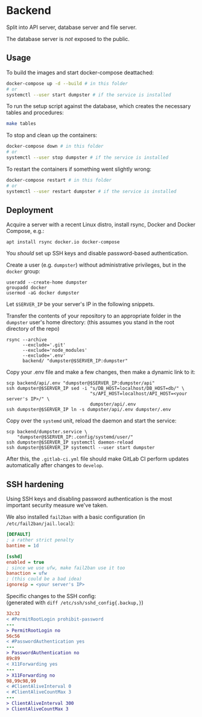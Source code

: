 # Backend

Split into API server, database server and file server.

The database server is *not* exposed to the public.

## Usage

To build the images and start docker-compose deattached:

```sh
docker-compose up -d --build # in this folder
# or
systemctl --user start dumpster # if the service is installed
```

To run the setup script against the database, which creates the necessary tables and procedures:

```sh
make tables
```

To stop and clean up the containers:

```sh
docker-compose down # in this folder
# or
systemctl --user stop dumpster # if the service is installed
```

To restart the containers if something went slightly wrong:

```sh
docker-compose restart # in this folder
# or
systemctl --user restart dumpster # if the service is installed
```

## Deployment

Acquire a server with a recent Linux distro, install rsync, Docker and Docker Compose, e.g.:

```shell
apt install rsync docker.io docker-compose
```

You _should_ set up SSH keys and disable password-based authentication.

Create a user (e.g. `dumpster`) without administrative privileges, but in the `docker` group:

```shell
useradd --create-home dumpster
groupadd docker
usermod -aG docker dumpster
```

<!-- This will only _partially_ prevent some escalation, but should work as _some_ sort of measure -->

Let `$SERVER_IP` be your server's IP in the following snippets.

Transfer the contents of your repository to an appropriate folder in the `dumpster` user's home directory:
(this assumes you stand in the root directory of the repo)

```shell
rsync --archive
      --exclude='.git'
      --exclude='node_modules'
      --exclude='.env'
      backend/ "dumpster@$SERVER_IP:dumpster"
```

Copy your .env file and make a few changes, then make a dynamic link to it:

```shell
scp backend/api/.env "dumpster@$SERVER_IP:dumpster/api"
ssh dumpster@$SERVER_IP sed -i "s/DB_HOST=localhost/DB_HOST=db/" \
                               "s/API_HOST=localhost/API_HOST=<your server's IP>/" \
                               dumpster/api/.env
ssh dumpster@$SERVER_IP ln -s dumpster/api/.env dumpster/.env
```

Copy over the `systemd` unit, reload the daemon and start the service:

```shell
scp backend/dumpster.service \
    "dumpster@$SERVER_IP:.config/systemd/user/"
ssh dumpster@$SERVER_IP systemctl daemon-reload
ssh dumpster@$SERVER_IP systemctl --user start dumpster
```

After this, the `.gitlab-ci.yml` file should make GitLab CI perform updates automatically after changes to `develop`.


## SSH hardening

Using SSH keys and disabling password authentication is the most important security measure we've taken.

We also installed `fail2ban` with a basic configuration (in `/etc/fail2ban/jail.local`):

```ini
[DEFAULT]
; a rather strict penalty
bantime = 1d

[sshd]
enabled = true
; since we use ufw, make fail2ban use it too
banaction = ufw
; (this could be a bad idea)
ignoreip = <your server's IP>
```

Specific changes to the SSH config:  
(generated with `diff /etc/ssh/sshd_config{.backup,}`)

```diff
32c32
< #PermitRootLogin prohibit-password
---
> PermitRootLogin no
56c56
< #PasswordAuthentication yes
---
> PasswordAuthentication no
89c89
< X11Forwarding yes
---
> X11Forwarding no
98,99c98,99
< #ClientAliveInterval 0
< #ClientAliveCountMax 3
---
> ClientAliveInterval 300
> ClientAliveCountMax 3
```

